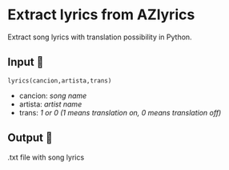 # Extract lyrics from AZlyrics
 Extract song lyrics with translation possibility in Python.
 
 ## Input 🔨
 ```
 lyrics(cancion,artista,trans)
```
* cancion: _song name_
* artista: _artist name_
* trans: _1 or 0 (1 means translation on, 0 means translation off)_
 
 ## Output 🎉
 .txt file with song lyrics
